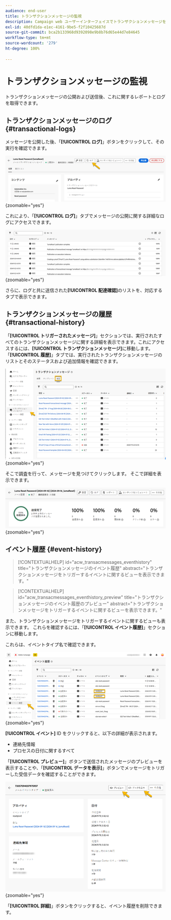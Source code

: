 ```yaml
---
audience: end-user
title: トランザクションメッセージの監視
description: Campaign web ユーザーインターフェイスでトランザクションメッセージを監視する方法について説明します。
exl-id: 40dfd1da-e1ec-4161-9be5-f2f10425687d
source-git-commit: bca2b133968d9392098e9b8b76d65e44d7e84645
workflow-type: tm+mt
source-wordcount: '279'
ht-degree: 100%

---
```


# トランザクションメッセージの監視

トランザクションメッセージの公開および送信後、これに関するレポートとログを取得できます。

## トランザクションメッセージのログ {#transactional-logs}

メッセージを公開した後、「**[!UICONTROL ログ]**」ボタンをクリックして、その実行を確認できます。

![](assets/transactional-logs.png){zoomable="yes"}

これにより、「**[!UICONTROL ログ]**」タブでメッセージの公開に関する詳細なログにアクセスできます。

![](assets/transactional-logslist.png){zoomable="yes"}

さらに、ログと共に送信された&#x200B;**[!UICONTROL 配達確認]**&#x200B;のリストを、対応するタブで表示できます。

## トランザクションメッセージの履歴 {#transactional-history}

「**[!UICONTROL トリガーされたメッセージ]**」セクションでは、実行されたすべてのトランザクションメッセージに関する詳細を表示できます。これにアクセスするには、**[!UICONTROL トランザクションメッセージ]**&#x200B;に移動します。「**[!UICONTROL 履歴]**」タブでは、実行されたトランザクションメッセージのリストとそのステータスおよび追加情報を確認できます。

![](assets/transactional-history.png){zoomable="yes"}

そこで調査を行って、メッセージを見つけてクリックします。
そこで詳細を表示できます。

![](assets/transactional-reporting.png){zoomable="yes"}

## イベント履歴 {#event-history}

>[!CONTEXTUALHELP]
>id="acw_transacmessages_eventhistory"
>title="トランザクションメッセージのイベント履歴"
>abstract="トランザクションメッセージをトリガーするイベントに関するビューを表示できます。"

>[!CONTEXTUALHELP]
>id="acw_transacmessages_eventhistory_preview"
>title="トランザクションメッセージのイベント履歴のプレビュー"
>abstract="トランザクションメッセージをトリガーするイベントに関するビューを表示できます。"

また、トランザクションメッセージをトリガーするイベントに関するビューも表示できます。
これらを確認するには、「**[!UICONTROL イベント履歴]**」セクションに移動します。

これらは、イベントタイプ名で確認できます。

![](assets/event-history.png){zoomable="yes"}

**[!UICONTROL イベント]** ID をクリックすると、以下の詳細が表示されます。

* 連絡先情報
* プロセスの日付に関するすべて

「**[!UICONTROL プレビュー]**」ボタンで送信されたメッセージのプレビューを表示することや、「**[!UICONTROL データを表示]**」ボタンでメッセージをトリガーした受信データを確認することができます。

![](assets/event-details.png){zoomable="yes"}

「**[!UICONTROL 詳細]**」ボタンをクリックすると、イベント履歴を削除できます。
